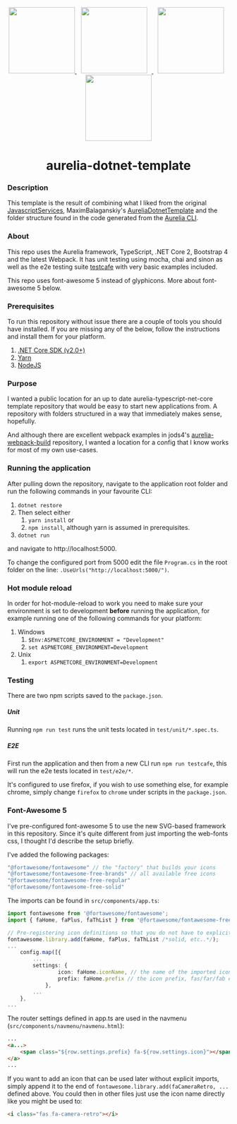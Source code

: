 
<div align="center">
    <a href="https://aurelia.io/">
        <img width="150" height="150" src="https://cdn.worldvectorlogo.com/logos/aurelia-1.svg">
    </a>
    <a href="https://webpack.js.org/">
        <img width="150" height="150" hspace="10" src="https://cdn.rawgit.com/webpack/media/e7485eb2/logo/icon-square-big.svg">
    </a>
    <a href="https://github.com/Microsoft/TypeScript">
        <img width="150" height="150" hspace="10" src="https://cdn.worldvectorlogo.com/logos/typescript.svg">
    </a>
    <a href="https://www.microsoft.com/net/download/windows">
        <img width="150" height="150" hspace="15" src="https://docs.microsoft.com/en-us/dotnet/images/hub/netcore.svg">
    </a>
    <h1>aurelia-dotnet-template</h1>
</div>

### Description
This template is the result of combining what I liked from the original [JavascriptServices](https://github.com/aspnet/JavaScriptServices), MaximBalaganskiy's [AureliaDotnetTemplate](https://github.com/MaximBalaganskiy/AureliaDotnetTemplate) and the folder structure found in the code generated from the [Aurelia CLI](https://github.com/aurelia/cli).

### About
This repo uses the Aurelia framework, TypeScript, .NET Core 2, Bootstrap 4 and the latest Webpack. It has unit testing using mocha, chai and sinon as well as the e2e testing suite [testcafe](https://github.com/DevExpress/testcafe) with very basic examples included.

This repo uses font-awesome 5 instead of glyphicons. More about font-awesome 5 below.

### Prerequisites
To run this repository without issue there are a couple of tools you should have installed. If you are missing any of the below, follow the instructions and install them for your platform.
1. [.NET Core SDK (v2.0+)](https://www.microsoft.com/net/download)
2. [Yarn](https://yarnpkg.com/en/docs/getting-started)
3. [NodeJS](https://nodejs.org/en/)

### Purpose
I wanted a public location for an up to date aurelia-typescript-net-core template repository that would be easy to start new applications from. A repository with folders structured in a way that immediately makes sense, hopefully. 

And although there are excellent webpack examples in jods4's [aurelia-webpack-build](https://github.com/jods4/aurelia-webpack-build/tree/master/demos) repository, I wanted a location for a config that I know works for most of my own use-cases.

### Running the application
After pulling down the repository, navigate to the application root folder and run the following commands in your favourite CLI:

1. `dotnet restore`
2. Then select either
    1. `yarn install` or
    2. `npm install`, although yarn is assumed in prerequisites.
3. `dotnet run`

and navigate to http://localhost:5000.

To change the configured port from 5000 edit the file `Program.cs` in the root folder on the line: `.UseUrls("http://localhost:5000/")`.

### Hot module reload

In order for hot-module-reload to work you need to make sure your environment is set to development **before** running the application, for example running one of the following commands for your platform: 

1. Windows
    1. `$Env:ASPNETCORE_ENVIRONMENT = "Development"`
    2. `set ASPNETCORE_ENVIRONMENT=Development`
2. Unix
    1. `export ASPNETCORE_ENVIRONMENT=Development`

### Testing
There are two npm scripts saved to the `package.json`. 

##### Unit
Running `npm run test` runs the unit tests located in `test/unit/*.spec.ts`.

##### E2E
First run the application and then from a new CLI run `npm run testcafe`, this will run the e2e tests located in `test/e2e/*`.

It's configured to use firefox, if you wish to use something else, for example chrome, simply change `firefox` to `chrome` under scripts in the `package.json`.

### Font-Awesome 5
I've pre-configured font-awesome 5 to use the new SVG-based framework in this repository. Since it's quite different from just importing the web-fonts css, I thought I'd describe the setup briefly.

I've added the following packages:

```js
"@fortawesome/fontawesome" // the "factory" that builds your icons
"@fortawesome/fontawesome-free-brands" // all available free icons
"@fortawesome/fontawesome-free-regular"
"@fortawesome/fontawesome-free-solid"
```

The imports can be found in `src/components/app.ts`:

```ts
import fontawesome from '@fortawesome/fontawesome';
import { faHome, faPlus, faThList } from '@fortawesome/fontawesome-free-solid';

// Pre-registering icon definitions so that you do not have to explicitly pass them to render an icon.
fontawesome.library.add(faHome, faPlus, faThList /*solid, etc..*/);
...
    config.map([{
        ...
        settings: { 
                icon: faHome.iconName, // the name of the imported icon
                prefix: faHome.prefix // the icon prefix, fas/far/fab etc.
            },
        ...
    },
...
```

The router settings defined in app.ts are used in the navmenu (`src/components/navmenu/navmenu.html`):
```html
...
<a...>
    <span class="${row.settings.prefix} fa-${row.settings.icon}"></span> ${row.title}
</a>
...
```

If you want to add an icon that can be used later without explicit imports, simply append it to the end of `fontawesome.library.add(faCameraRetro, ...` defined above. You could then in other files just use the icon name directly like you might be used to: 

```html
<i class="fas fa-camera-retro"></i>
```